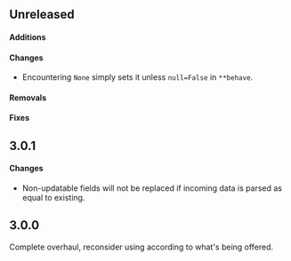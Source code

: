 ## Unreleased

#### Additions

#### Changes

- Encountering ``None`` simply sets it unless `null=False` in `**behave`.

#### Removals

#### Fixes

## 3.0.1

#### Changes

- Non-updatable fields will not be replaced if incoming data is parsed as equal to existing.

## 3.0.0

Complete overhaul, reconsider using according to what's being offered.
